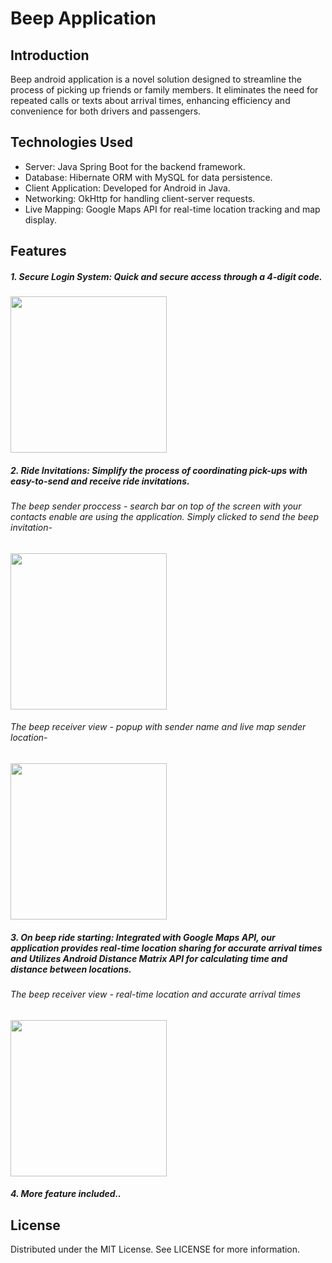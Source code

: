 # Beep Application
## Introduction
Beep android application is a novel solution designed to streamline the process of picking up friends or family members. It eliminates the need for repeated calls or texts about arrival times, enhancing efficiency and convenience for both drivers and passengers.
## Technologies Used
- Server: Java Spring Boot for the backend framework.
- Database: Hibernate ORM with MySQL for data persistence.
- Client Application: Developed for Android in Java.
- Networking: OkHttp for handling client-server requests.
- Live Mapping: Google Maps API for real-time location tracking and map display.
## Features
##### 1. Secure Login System: Quick and secure access through a 4-digit code.
<img src="https://github.com/AmitAvital1/beep-app/assets/116808245/41a7fbd3-93e9-4458-88ba-3b62d0d29f27" width="250" height="auto">

##### 2. Ride Invitations: Simplify the process of coordinating pick-ups with easy-to-send and receive ride invitations.
###### The beep sender proccess - search bar on top of the screen with your contacts enable are using the application. Simply clicked to send the beep invitation-
<img src="https://github.com/AmitAvital1/beep-app/assets/116808245/1224fe30-529b-4295-90f1-48d89fe8a11c" width="250" height="auto"> 

###### The beep receiver view - popup with sender name and live map sender location-
<img src="https://github.com/AmitAvital1/beep-app/assets/116808245/61676495-9bda-40ff-a6d0-ab6922989261" width="250" height="auto">

##### 3. On beep ride starting:  Integrated with Google Maps API, our application provides real-time location sharing for accurate arrival times and Utilizes Android Distance Matrix API for calculating time and distance between locations.
######  The beep receiver view - real-time location and accurate arrival times

<img src="https://github.com/AmitAvital1/beep-app/assets/116808245/0648973f-3d17-44c2-af8b-199a8dc45ab3" width="250" height="auto">

##### 4. More feature included..

## License
Distributed under the MIT License. See LICENSE for more information.
